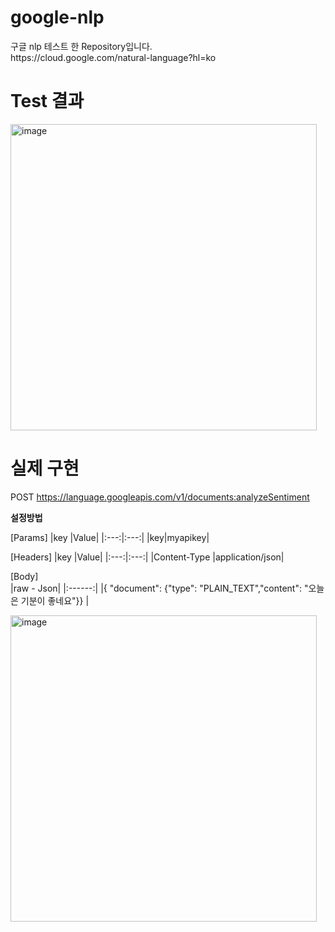 # google-nlp
<p>구글 nlp 테스트 한 Repository입니다.</br>
  https://cloud.google.com/natural-language?hl=ko
 </p>

# Test 결과 
<img width="490" alt="image" src="https://github.com/Hanium2023/google-nlp/assets/80878955/187fc2eb-74b6-4b04-a834-3469ce063d72">

# 실제 구현
POST https://language.googleapis.com/v1/documents:analyzeSentiment


**설정방법**


[Params]
|key |Value|
|:---:|:---:|
|key|myapikey|



[Headers]
|key |Value|
|:---:|:---:|
|Content-Type   |application/json|



[Body]</br>
|raw - Json|
|:------:|
|{ "document": {"type": "PLAIN_TEXT","content": "오늘은 기분이 좋네요"}}  |




  <img width="490" alt="image" src="https://user-images.githubusercontent.com/80878955/276922028-f7aa9657-8e79-4075-822d-98072f8c2d99.png">

